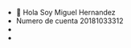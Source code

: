 - 👋 Hola Soy Miguel Hernandez
- Numero de cuenta 20181033312
- 
- 

<!---
MiguelHG09/MiguelHG09 is a ✨ special ✨ repository because its `README.md` (this file) appears on your GitHub profile.
You can click the Preview link to take a look at your changes.
--->
